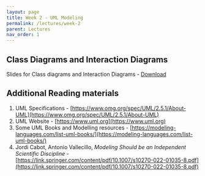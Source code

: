 ```yaml
---
layout: page
title: Week 2 - UML Modeling
permalink: /lectures/week-2
parent: Lectures
nav_order: 1
---
```


## Class Diagrams and Interaction Diagrams

Slides for Class diagrams and Interaction Diagrams - [Download](https://karthikv1392.github.io/cs6401_se/slides/L03_Class_Diagrams.pdf)

## Additional Reading materials

1. UML Specifications - [https://www.omg.org/spec/UML/2.5.1/About-UML](https://www.omg.org/spec/UML/2.5.1/About-UML)
2. UML Website - [https://www.uml.org](https://www.uml.org)
3. Some UML Books and Modelling resources - [https://modeling-languages.com/list-uml-books/](https://modeling-languages.com/list-uml-books/)
4. Jordi Cabot, Antonio Vallecillo, *Modeling Should be an Independent Scientific Discipline* - [https://link.springer.com/content/pdf/10.1007/s10270-022-01035-8.pdf](https://link.springer.com/content/pdf/10.1007/s10270-022-01035-8.pdf)